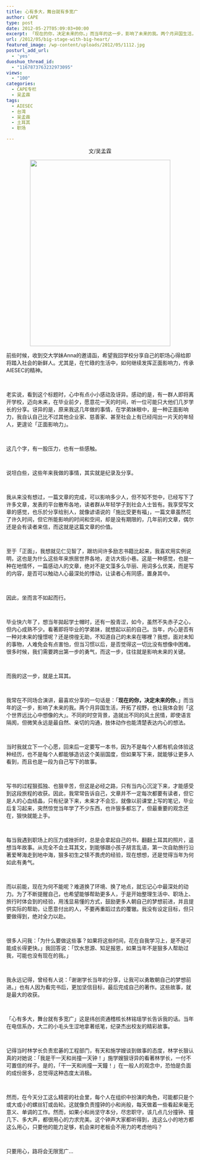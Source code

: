 ```yaml
---
title: 心有多大，舞台就有多宽广
author: CAPE
type: post
date: 2012-05-27T05:09:03+00:00
excerpt: 「现在的你，决定未来的你。」而当年的这一步，影响了未来的我。两个月异国生活，开拓了视野，也让我体会到「这个世界远比心中想像的大」。不同的时空背景，造就出不同的风土民情，即使语言隔阂，但微笑永远是最自然、亲切的沟通，肢体动作也能清楚表达内心的想法。
url: /2012/05/big-stage-with-big-heart/
featured_image: /wp-content/uploads/2012/05/1112.jpg
posturl_add_url:
  - 'yes'
duoshuo_thread_id:
  - "1167873763232973095"
views:
  - "100"
categories:
  - CAPE专栏
  - 吴孟霖
tags:
  - AIESEC
  - 台湾
  - 吴孟霖
  - 土耳其
  - 职场

---
```

<p style="text-align: center;">
  文/吴孟霖
</p>

<p style="text-align: center;">
  <img src="http://link2.youzhaopian.com/pplink/FoVlYgHbOkjMVsPQ7eFkGKnfhMKkbyEE3e1W5Tniy0s=.jpg" alt="" width="377" height="500" />
</p>

前些时候，收到交大学妹Anna的邀请函，希望我回学校分享自己的职场心得给即将踏入社会的新鲜人。尤其是，在忙碌的生活中，如何继续发挥正面影响力，传承AIESEC的精神。

&nbsp;

老实说，看到这个标题时，心中有点小小感动及讶异。感动的是，有一群人即将离开学校，迈向未来，在毕业前夕，愿意花一天的时间，听一位可能只大他们几岁学长的分享。讶异的是，原来我这几年做的事情，在学弟妹眼中，是一种正面影响力，我自认自己比不过其他企业家、慈善家、甚至社会上有已经闯出一片天的年轻人，更遑论「正面影响力」。

&nbsp;

这几个字，有一股压力，也有一些感触。

&nbsp;

说坦白些，这些年来我做的事情，其实就是纪录及分享。

&nbsp;

我从来没有想过，一篇文章的完成，可以影响多少人，但不知不觉中，已经写下了许多文章，发表的平台散布各地，读者群从年轻学子到社会人士皆有。我享受写文章的感觉，也乐於分享给别人，就像谚语说的「施比受更有福」，一篇文章虽然花了许久时间，但它所能影响的时间和空间，却是没有期限的，几年前的文章，偶尔还是会有读者来信，而这就是这篇文章的价值。

&nbsp;

至于「正面」，我想就见仁见智了，跟坊间许多励志书籍比起来，我喜欢用实例说明，这也是为什么这些年来旅居世界各地，走访大街小巷。这是一种感觉，也是一种在地情怀，一篇感动人的文章，绝对不是文藻多么华丽、用词多么优美，而是写的内容，是否可以触动人心最深处的悸动，让读者心有同感，置身其中。

&nbsp;

因此，坐而言不如起而行。

&nbsp;

毕业快六年了，想当年拋起学士帽时，还有一股青涩，如今，虽然不失赤子之心，但内心成熟不少。看著即将毕业的学弟妹，就想起以前的自己。当年，内心是否有一种对未来的憧憬呢？还是徬徨无助，不知道自己的未来在哪裡？我想，面对未知的事物，人难免会有点害怕，但当习惯以后，是否觉得这一切比没有想像中困难。很多时候，我们需要跨出第一步的勇气，而这一步，往往就是影响未来的关键。

&nbsp;

而我的这一步，就是土耳其。

&nbsp;

我常在不同场合演讲，最喜欢分享的一句话是：「**现在的你，决定未来的你**。」而当年的这一步，影响了未来的我。两个月异国生活，开拓了视野，也让我体会到「这个世界远比心中想像的大」。不同的时空背景，造就出不同的风土民情，即使语言隔阂，但微笑永远是最自然、亲切的沟通，肢体动作也能清楚表达内心的想法。

&nbsp;

当时我就立下一个心愿，回来后一定要写一本书，因为不是每个人都有机会体验这种经历，也不是每个人都能够造访这个美丽国度，但如果写下来，就能够让更多人看到，而且也是一段为自己写下的故事。

&nbsp;

写书的过程狠孤独、也狠辛苦，但这是必经之路，只有当内心沉淀下来，才能感受到这段旅程的收获。因此，我常常告诉自己，文章并不一定每次都要有读者，但它是人的心血结晶，只有纪录下来，未来才不会忘，就像以前课堂上写的笔记，毕业后复习起来，突然惊觉当年学了不少东西，也许狠多都忘了，但最重要的观念还在，狠快就能上手。

&nbsp;

每当我遇到职场上的压力或挫折时，总是会拿起自己的书，翻翻土耳其的照片，遥想当年故事。从完全不会土耳其文，到能够跟小孩子胡言乱语，第一次自助旅行沿著爱琴海走到地中海，狠多初生之犊不畏虎的经验，现在想想，还是觉得当年为何如此有勇气。

&nbsp;

而以前能，现在为何不能呢？难道换了环境、换了地点，就忘记心中最深处的动力。为了不断提醒自己，也希望能够帮助更多人，于是开始整理生活中、职场上、旅行时体会到的经验，用浅显易懂的方式，鼓励更多人朝自己的梦想前进，并且提供实际的帮助，让愿意付出的人，不要再重蹈过去的覆辙。我没有设定目标，但只要做得到，绝对全力以赴。

&nbsp;

很多人问我：「为什么要做这些事？如果将这些时间，花在自我学习上，是不是可能成长得更快。」我回答说：「饮水思源、知足报恩，如果当年不是狠多人帮助过我，可能也没有现在的我。」

&nbsp;

我永远记得，曾经有人说：「谢谢学长当年的分享，让我可以勇敢朝自己的梦想前进。」也有人因为看完书后，更加坚信目标，最后完成自己的著作。这些故事，就是最大的收获。

&nbsp;

「心有多大，舞台就有多宽广」这是纬创资通稽核长林铭瑶学长告诉我的话。当年在电信系办，大二的小毛头生涩地拿著纸笔，纪录杰出校友的精彩故事。

&nbsp;

记得当时林学长负责宏碁的工程部门，有天和施学嫂谈到做事的态度，林学长狠认真的对她说：「我是干一天和尚撞一天钟！」施学嫂狠讶异的看著林学长，一付不可置信的样子。是的，「干一天和尚撞一天鐘！」在一般人的观念中，恐怕是负面的成份居多，总觉得这种态度太消极。

&nbsp;

然而，在今天分工这么精密的社会里，每个人在组织中扮演的角色，可能都只是个或大或小的螺丝钉或齿轮。这就像负责撞钟的小和尚般，每天做着一些看起来毫无意义、单调的工作。然而，如果小和尚坚守本分，尽忠职守，该几点几分撞钟、撞几下、多大声，都很用心的力求完美。这个钟声大家都听得到，连这么小的地方都这么用心，只要他的能力足够，机会来时老板会不用力的考虑他吗？

&nbsp;

只要用心，路将会无限宽广…

&nbsp;